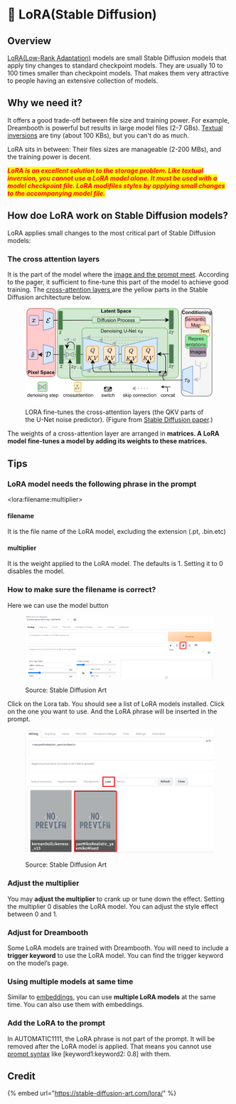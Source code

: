 # 📙 LoRA(Stable Diffusion)

## Overview

[LoRA(Low-Rank Adaptation)](../adaptation/lora/) models are small Stable Diffusion models that apply tiny changes to standard checkpoint models. They are usually 10 to 100 times smaller than checkpoint models. That makes them very attractive to people having an extensive collection of models.

## Why we need it?

It offers a good trade-off between file size and training power. For example, Dreambooth is powerful but results in large model files (2-7 GBs). [Textual inversions](embeddings.md) are tiny (about 100 KBs), but you can't do as much.

LoRA sits in between: Their files sizes are manageable (2-200 MBs), and the training power is decent.

_<mark style="color:red;">**LoRA is an excellent solution to the storage problem. Like textual inversion, you cannot use a LoRA model alone. It must be used with a model checkpoint file. LoRA modifiles styles by applying small changes to the accompanying model file.**</mark>_

## How doe LoRA work on Stable Diffusion models?

LoRA applies small changes to the most critical part of Stable Diffusion models:

### The cross attention layers

It is the part of the model where the [image and the prompt meet](conditioning.md#feeding-embeddings-to-noise-predictor). According to the pager, it sufficient to fine-tune this part of the model to achieve good training. The [cross-attention layers ](https://aisuko.gitbook.io/wiki/ai-techniques/stable-diffusion/conditioning#cross-attention)are the yellow parts in the Stable Diffusion architecture below.

<figure><img src="../../.gitbook/assets/image (56).png" alt=""><figcaption><p>LORA fine-tunes the cross-attention layers (the QKV parts of the U-Net noise predictor). (Figure from <a href="https://arxiv.org/abs/2112.10752">Stable Diffusion paper</a>.)</p></figcaption></figure>

The weights of a cross-attention layer are arranged in **matrices. A LoRA model fine-tunes a model by adding its weights to these matrices.**

## Tips

### LoRA model needs the following phrase in the prompt

\<lora:filename:multiplier>

#### filename

It is the file name of the LoRA model, excluding the extension (.pt, .bin.etc)

#### multiplier

It is the weight applied to the LoRA model. The defaults is 1. Setting it to 0 disables the model.

### How to make sure the filename is correct?

Here we can use the model button

<figure><img src="../../.gitbook/assets/image (58).png" alt=""><figcaption><p>Source: Stable Diffusion Art</p></figcaption></figure>



Click on the Lora tab. You should see a list of LoRA models installed. Click on the one you want to use. And the LoRA phrase will be inserted in the prompt.

<figure><img src="../../.gitbook/assets/image (16).png" alt=""><figcaption><p>Source: Stable Diffusion Art</p></figcaption></figure>

### Adjust the multiplier

You may **adjust the multiplier** to crank up or tune down the effect. Setting the multiplier 0 disables the LoRA model. You can adjust the style effect between 0 and 1.

### Adjust for Dreambooth

Some LoRA models are trained with Dreambooth. You will need to include a **trigger keyword** to use the LoRA model. You can find the trigger keyword on the model’s page.

### Using multiple models at same time

Similar to [embeddings](embeddings.md), you can use **multiple LoRA models** at the same time. You can also use them with embeddings.

### Add the LoRA to the prompt

In AUTOMATIC1111, the LoRA phrase is not part of the prompt. It will be removed after the LoRA model is applied. That means you cannot use [prompt syntax](../chain/langchain/prompts.md) like \[keyword1:keyword2: 0.8] with them.

## Credit

{% embed url="https://stable-diffusion-art.com/lora/" %}
